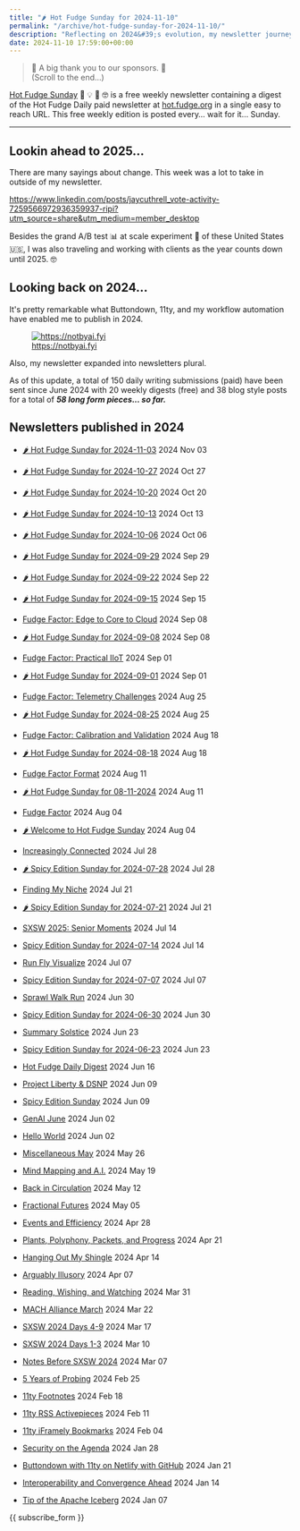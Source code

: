 ```yaml
---
title: "🌶️ Hot Fudge Sunday for 2024-11-10"
permalink: "/archive/hot-fudge-sunday-for-2024-11-10/"
description: "Reflecting on 2024&#39;s evolution, my newsletter journey expansion and submissions so far!"
date: 2024-11-10 17:59:00+00:00
---
```


<!-- buttondown-editor-mode: fancy --><blockquote class="pullquote"><p>🙏 A big thank you to our sponsors. 🙏<br>(Scroll to the end…)</p></blockquote><p><a target="_blank" rel="noopener noreferrer nofollow" href="https://hot.fudge.org">Hot Fudge Sunday</a> 🤔 💡 🤯 🤓 is a free weekly newsletter containing a digest of the Hot Fudge Daily paid newsletter at <a target="_blank" rel="noopener noreferrer nofollow" href="https://hot.fudge.org">hot.fudge.org</a> in a single easy to reach URL. This free weekly edition is posted every… wait for it… Sunday.</p><hr><h2>Lookin ahead to 2025...</h2><p>There are many sayings about change. This week was a lot to take in outside of my newsletter.</p><p><a target="_blank" rel="noopener noreferrer nofollow" href="https://www.linkedin.com/posts/jaycuthrell_vote-activity-7259566972936359937-ripi?utm_source=share&amp;utm_medium=member_desktop">https://www.linkedin.com/posts/jaycuthrell_vote-activity-7259566972936359937-ripi?utm_source=share&amp;utm_medium=member_desktop</a></p><p>Besides the <span style="color: rgba(0, 0, 0, 0.9)">grand A/B test 📊 at scale experiment 🧪 of these United States 🇺🇸</span>, I was also traveling and working with clients as the year counts down until 2025. 🤓</p><h2>Looking back on 2024...</h2><p>It's pretty remarkable what Buttondown, 11ty, and my workflow automation have enabled me to publish in 2024.</p><p></p><figure><a href="https://notbyai.fyi/" target="_blank" rel="noopener noreferrer"><img src="https://buttondown-attachments.s3.amazonaws.com/images/cac2ad37-7f5c-4f49-b956-d2b9872b22cb.svg?w=960&amp;fit=max" alt="https://notbyai.fyi" draggable="false"></a><figcaption><a target="_blank" rel="noopener noreferrer nofollow" href="https://notbyai.fyi">https://notbyai.fyi</a></figcaption></figure><p></p><p>Also, my newsletter expanded into newsletters plural.</p><p>As of this update, a total of 150 daily writing submissions (paid) have been sent since June 2024 with 20 weekly digests (free) and 38 blog style posts for a total of <strong><em>58 long form pieces... so far.</em></strong></p><h2>Newsletters published in 2024</h2><ul><li><p><a target="_blank" rel="noopener noreferrer nofollow" href="https://hot.fudge.org/archive/hot-fudge-sunday-for-2024-11-03/">🌶️ Hot Fudge Sunday for 2024-11-03</a> 2024 Nov 03</p></li><li><p><a target="_blank" rel="noopener noreferrer nofollow" href="https://hot.fudge.org/archive/hot-fudge-sunday-for-2024-10-27/">🌶️ Hot Fudge Sunday for 2024-10-27</a> 2024 Oct 27</p></li><li><p><a target="_blank" rel="noopener noreferrer nofollow" href="https://hot.fudge.org/archive/hot-fudge-sunday-for-2024-10-20/">🌶️ Hot Fudge Sunday for 2024-10-20</a> 2024 Oct 20</p></li><li><p><a target="_blank" rel="noopener noreferrer nofollow" href="https://hot.fudge.org/archive/hot-fudge-sunday-for-2024-10-13/">🌶️ Hot Fudge Sunday for 2024-10-13</a> 2024 Oct 13</p></li><li><p><a target="_blank" rel="noopener noreferrer nofollow" href="https://hot.fudge.org/archive/hot-fudge-sunday-for-2024-10-06/">🌶️ Hot Fudge Sunday for 2024-10-06</a> 2024 Oct 06</p></li><li><p><a target="_blank" rel="noopener noreferrer nofollow" href="https://hot.fudge.org/archive/hot-fudge-sunday-for-2024-09-29/">🌶️ Hot Fudge Sunday for 2024-09-29</a> 2024 Sep 29</p></li><li><p><a target="_blank" rel="noopener noreferrer nofollow" href="https://hot.fudge.org/archive/hot-fudge-sunday-for-2024-09-22/">🌶️ Hot Fudge Sunday for 2024-09-22</a> 2024 Sep 22</p></li><li><p><a target="_blank" rel="noopener noreferrer nofollow" href="https://hot.fudge.org/archive/hot-fudge-sunday-for-2024-09-15/">🌶️ Hot Fudge Sunday for 2024-09-15</a> 2024 Sep 15</p></li><li><p><a target="_blank" rel="noopener noreferrer nofollow" href="https://fudge.org/archive/fudge-factor-edge-to-core-to-cloud/">Fudge Factor: Edge to Core to Cloud</a> 2024 Sep 08</p></li><li><p><a target="_blank" rel="noopener noreferrer nofollow" href="https://hot.fudge.org/archive/hot-fudge-sunday-for-2024-09-08/">🌶️ Hot Fudge Sunday for 2024-09-08</a> 2024 Sep 08</p></li><li><p><a target="_blank" rel="noopener noreferrer nofollow" href="https://fudge.org/archive/fudge-factor-practical-iiot/">Fudge Factor: Practical IIoT</a> 2024 Sep 01</p></li><li><p><a target="_blank" rel="noopener noreferrer nofollow" href="https://hot.fudge.org/archive/hot-fudge-sunday-for-2024-09-01/">🌶️ Hot Fudge Sunday for 2024-09-01</a> 2024 Sep 01</p></li><li><p><a target="_blank" rel="noopener noreferrer nofollow" href="https://fudge.org/archive/fudge-factor-telemetry-challenges/">Fudge Factor: Telemetry Challenges</a> 2024 Aug 25</p></li><li><p><a target="_blank" rel="noopener noreferrer nofollow" href="https://hot.fudge.org/archive/hot-fudge-sunday-for-2024-08-25/">🌶️ Hot Fudge Sunday for 2024-08-25</a> 2024 Aug 25</p></li><li><p><a target="_blank" rel="noopener noreferrer nofollow" href="https://fudge.org/archive/fudge-factor-calibration-and-validation/">Fudge Factor: Calibration and Validation</a> 2024 Aug 18</p></li><li><p><a target="_blank" rel="noopener noreferrer nofollow" href="https://hot.fudge.org/archive/hot-fudge-sunday-for-08-18/">🌶️ Hot Fudge Sunday for 2024-08-18</a> 2024 Aug 18</p></li><li><p><a target="_blank" rel="noopener noreferrer nofollow" href="https://fudge.org/archive/fudge-factor-format/">Fudge Factor Format</a> 2024 Aug 11</p></li><li><p><a target="_blank" rel="noopener noreferrer nofollow" href="https://hot.fudge.org/archive/hot-fudge-sunday-for-08-11-2024/">🌶️ Hot Fudge Sunday for 08-11-2024</a> 2024 Aug 11</p></li><li><p><a target="_blank" rel="noopener noreferrer nofollow" href="https://fudge.org/archive/fudge-factor/">Fudge Factor</a> 2024 Aug 04</p></li><li><p><a target="_blank" rel="noopener noreferrer nofollow" href="https://hot.fudge.org/archive/welcome-to-hot-fudge-sunday/">🌶️ Welcome to Hot Fudge Sunday</a> 2024 Aug 04</p></li><li><p><a target="_blank" rel="noopener noreferrer nofollow" href="https://fudge.org/archive/increasingly-connected/">Increasingly Connected</a> 2024 Jul 28</p></li><li><p><a target="_blank" rel="noopener noreferrer nofollow" href="https://hot.fudge.org/archive/spicy-edition-sunday-for-2024-07-28/">🌶️ Spicy Edition Sunday for 2024-07-28</a> 2024 Jul 28</p></li><li><p><a target="_blank" rel="noopener noreferrer nofollow" href="https://fudge.org/archive/finding-my-niche/">Finding My Niche</a> 2024 Jul 21</p></li><li><p><a target="_blank" rel="noopener noreferrer nofollow" href="https://hot.fudge.org/archive/spicy-edition-sunday-for-2024-07-21/">🌶️ Spicy Edition Sunday for 2024-07-21</a> 2024 Jul 21</p></li><li><p><a target="_blank" rel="noopener noreferrer nofollow" href="https://fudge.org/archive/sxsw-2025-senior-moments/">SXSW 2025: Senior Moments</a> 2024 Jul 14</p></li><li><p><a target="_blank" rel="noopener noreferrer nofollow" href="https://hot.fudge.org/archive/spicy-edition-sunday-for-2024-07-14/">Spicy Edition Sunday for 2024-07-14</a> 2024 Jul 14</p></li><li><p><a target="_blank" rel="noopener noreferrer nofollow" href="https://fudge.org/archive/run-fly-visualize/">Run Fly Visualize</a> 2024 Jul 07</p></li><li><p><a target="_blank" rel="noopener noreferrer nofollow" href="https://hot.fudge.org/archive/spicy-edition-sunday-for-2024-07-07/">Spicy Edition Sunday for 2024-07-07</a> 2024 Jul 07</p></li><li><p><a target="_blank" rel="noopener noreferrer nofollow" href="https://fudge.org/archive/sprawl-walk-run/">Sprawl Walk Run</a> 2024 Jun 30</p></li><li><p><a target="_blank" rel="noopener noreferrer nofollow" href="https://hot.fudge.org/archive/spicy-edition-sunday-for-2024-06-30/">Spicy Edition Sunday for 2024-06-30</a> 2024 Jun 30</p></li><li><p><a target="_blank" rel="noopener noreferrer nofollow" href="https://fudge.org/archive/summary-solstice/">Summary Solstice</a> 2024 Jun 23</p></li><li><p><a target="_blank" rel="noopener noreferrer nofollow" href="https://hot.fudge.org/archive/spicy-edition-sunday-for-2024-06-23/">Spicy Edition Sunday for 2024-06-23</a> 2024 Jun 23</p></li><li><p><a target="_blank" rel="noopener noreferrer nofollow" href="https://fudge.org/archive/hot-fudge-daily-digest/">Hot Fudge Daily Digest</a> 2024 Jun 16</p></li><li><p><a target="_blank" rel="noopener noreferrer nofollow" href="https://fudge.org/archive/project-liberty-and-dsnp/">Project Liberty &amp; DSNP</a> 2024 Jun 09</p></li><li><p><a target="_blank" rel="noopener noreferrer nofollow" href="https://hot.fudge.org/archive/spicy-edition-sunday/">Spicy Edition Sunday</a> 2024 Jun 09</p></li><li><p><a target="_blank" rel="noopener noreferrer nofollow" href="https://fudge.org/archive/genai-june/">GenAI June</a> 2024 Jun 02</p></li><li><p><a target="_blank" rel="noopener noreferrer nofollow" href="https://hot.fudge.org/archive/hello-world/">Hello World</a> 2024 Jun 02</p></li><li><p><a target="_blank" rel="noopener noreferrer nofollow" href="https://fudge.org/archive/miscellaneous-may/">Miscellaneous May</a> 2024 May 26</p></li><li><p><a target="_blank" rel="noopener noreferrer nofollow" href="https://fudge.org/archive/mind-mapping-and-ai/">Mind Mapping and A.I.</a> 2024 May 19</p></li><li><p><a target="_blank" rel="noopener noreferrer nofollow" href="https://fudge.org/archive/back-in-circulation/">Back in Circulation</a> 2024 May 12</p></li><li><p><a target="_blank" rel="noopener noreferrer nofollow" href="https://fudge.org/archive/fractional-futures/">Fractional Futures</a> 2024 May 05</p></li><li><p><a target="_blank" rel="noopener noreferrer nofollow" href="https://fudge.org/archive/events-and-efficiency/">Events and Efficiency</a> 2024 Apr 28</p></li><li><p><a target="_blank" rel="noopener noreferrer nofollow" href="https://fudge.org/archive/plants-polyphony-packets-and-progress/">Plants, Polyphony, Packets, and Progress</a> 2024 Apr 21</p></li><li><p><a target="_blank" rel="noopener noreferrer nofollow" href="https://fudge.org/archive/hanging-out-my-shingle/">Hanging Out My Shingle</a> 2024 Apr 14</p></li><li><p><a target="_blank" rel="noopener noreferrer nofollow" href="https://fudge.org/archive/arguably-illusory/">Arguably Illusory</a> 2024 Apr 07</p></li><li><p><a target="_blank" rel="noopener noreferrer nofollow" href="https://fudge.org/archive/reading-wishing-and-watching/">Reading, Wishing, and Watching</a> 2024 Mar 31</p></li><li><p><a target="_blank" rel="noopener noreferrer nofollow" href="https://fudge.org/archive/mach-alliance-march/">MACH Alliance March</a> 2024 Mar 22</p></li><li><p><a target="_blank" rel="noopener noreferrer nofollow" href="https://fudge.org/archive/sxsw-2024-days-4-9/">SXSW 2024 Days 4-9</a> 2024 Mar 17</p></li><li><p><a target="_blank" rel="noopener noreferrer nofollow" href="https://fudge.org/archive/sxsw-2024-days-1-3/">SXSW 2024 Days 1-3</a> 2024 Mar 10</p></li><li><p><a target="_blank" rel="noopener noreferrer nofollow" href="https://fudge.org/archive/notes-before-sxsw-2024/">Notes Before SXSW 2024</a> 2024 Mar 07</p></li><li><p><a target="_blank" rel="noopener noreferrer nofollow" href="https://fudge.org/archive/5-years-of-probing/">5 Years of Probing</a> 2024 Feb 25</p></li><li><p><a target="_blank" rel="noopener noreferrer nofollow" href="https://fudge.org/archive/11ty-footnotes/">11ty Footnotes</a> 2024 Feb 18</p></li><li><p><a target="_blank" rel="noopener noreferrer nofollow" href="https://fudge.org/archive/11ty-rss-activepieces/">11ty RSS Activepieces</a> 2024 Feb 11</p></li><li><p><a target="_blank" rel="noopener noreferrer nofollow" href="https://fudge.org/archive/11ty-iframely-bookmarks/">11ty iFramely Bookmarks</a> 2024 Feb 04</p></li><li><p><a target="_blank" rel="noopener noreferrer nofollow" href="https://fudge.org/archive/security-on-the-agenda/">Security on the Agenda</a> 2024 Jan 28</p></li><li><p><a target="_blank" rel="noopener noreferrer nofollow" href="https://fudge.org/archive/buttondown-with-11ty-on-netlify-with-github/">Buttondown with 11ty on Netlify with GitHub</a> 2024 Jan 21</p></li><li><p><a target="_blank" rel="noopener noreferrer nofollow" href="https://fudge.org/archive/interoperability-and-convergence-ahead/">Interoperability and Convergence Ahead</a> 2024 Jan 14</p></li><li><p><a target="_blank" rel="noopener noreferrer nofollow" href="https://fudge.org/archive/tip-of-the-apache-iceberg/">Tip of the Apache Iceberg</a> 2024 Jan 07</p></li></ul><p>{{ subscribe_form }}</p>